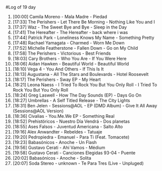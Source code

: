 #Log of 19 day

1. [00:00] Camila Moreno - Mala Madre - Piedad
1. [17:33] The Perishers - Let There Be Morning - Nothing Like You and I
1. [17:37] Waz - The Sweet Bye and Bye - Sleep in the Day
1. [17:41] The Hereafter - The Hereafter - back where i was
1. [17:44] Patrick Park - Loneliness Knows My Name - Something Pretty
1. [17:48] Rachael Yamagata - Charmed - Worn Me Down
1. [17:52] Michelle Featherstone - Fallen Down - Go on My Child
1. [17:58] The Perishers - Victorious - Best Friends
1. [18:03] Cary Brothers - Who You Are - If You Were Here
1. [18:06] Aidan Hawken - Beautiful World - Beautiful World
1. [18:10] Vega 4 - You And Others - If This Is It
1. [18:13] Augustana - All The Stars and Boulevards - Hotel Roosevelt
1. [18:17] The Perishers - Sway EP - My Heart
1. [18:21] Leona Naess - I Tried To Rock You But You Only Roll - I Tried To Rock You But You Only Roll
1. [18:24] Greg Laswell - How The Day Sounds (EP) - Days Go On
1. [18:27] Umbrellas - A Self Titled Release - The City Lights
1. [18:31] Ben Jelen - Sessions@AOL - EP (DMD Album) - Give It All Away (Sessions@AOL Version)
1. [18:36] Civalias - You.Me.We EP - Something Real
1. [18:52] Prehistöricos - Nuestro Día Vendrá - Dos planetas
1. [18:55] Ases Falsos - Juventud Americana - Salto Alto
1. [19:16] Alex Anwandter - Rebeldes - Tatuaje
1. [19:20] Pedropiedra - Emanuel - Para Ti (Feat. Tomacete)
1. [19:23] Babasónicos - Anoche - Un Flash
1. [19:56] Gustavo Cerati - Ahí Vamos - Médium
1. [19:58] Gustavo Cerati - Canciones Elegidas 93-04 - Puente
1. [20:02] Babasónicos - Anoche - Solita
1. [20:07] Soda Stereo - unknown - Te Para Tres (Live - Unpluged)

